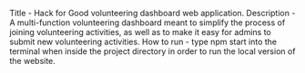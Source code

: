 Title - Hack for Good volunteering dashboard web application.
Description - A multi-function volunteering dashboard meant to simplify the process of joining volunteering activities, as well as to make it easy for admins to submit new volunteering activities.
How to run - type npm start into the terminal when inside the project directory in order to run the local version of the website.
